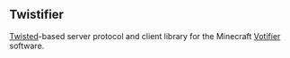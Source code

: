 Twistifier
----------

[Twisted](https://twistedmatrix.com/)-based server protocol and client library for the Minecraft [Votifier](http://dev.bukkit.org/bukkit-plugins/votifier/) software.